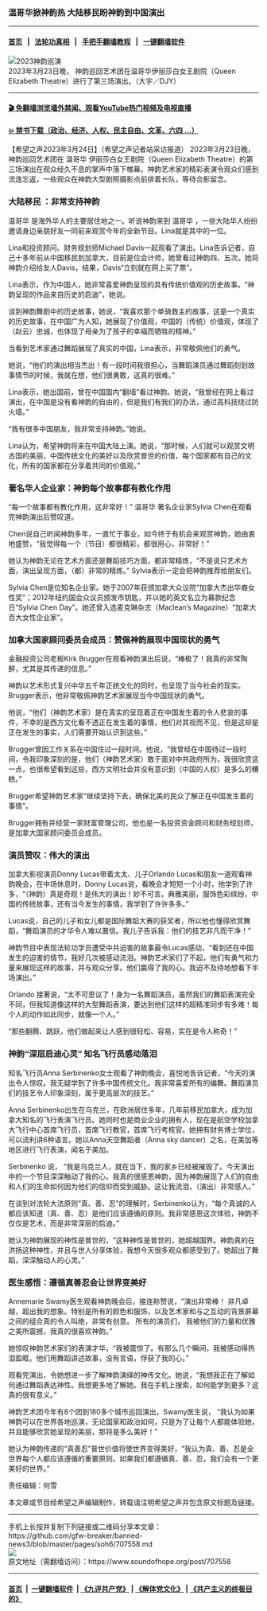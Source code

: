 ### 温哥华掀神韵热 大陆移民盼神韵到中国演出
------------------------

#### [首页](https://github.com/gfw-breaker/banned-news3/blob/master/README.md) &nbsp;&nbsp;|&nbsp;&nbsp; [法轮功真相](https://github.com/begood0513/basic/blob/master/README.md)  &nbsp;&nbsp;|&nbsp;&nbsp; [手把手翻墙教程](https://github.com/gfw-breaker/guides/wiki)  &nbsp;&nbsp;|&nbsp;&nbsp; [一键翻墙软件](https://github.com/gfw-breaker/nogfw/blob/master/README.md)  



<div><img alt="2023神韵巡演" src="https://img.soundofhope.org/2023-03/id13957763-2303240306102124-1679722854094.jpg"/>
<br/><figcaption class="caption">
 2023年3月23日晚， 神韵巡回艺术团在温哥华伊丽莎白女王剧院（Queen Elizabeth Theatre）进行了第三场演出。（大宇／DJY）
</figcaption></div><hr/>

#### [ 🎬  免翻墙浏览墙外禁闻、观看YouTube热门视频及电视直播](https://github.com/gfw-breaker/HelloWorld)

#### [ 💥  禁书下载（政治、经济、人权、民主自由、文革、六四 ...）](https://github.com/gfw-breaker/books/blob/master/README.md)

<div><div class="Content__Wrapper sc-1bvya0-0 elmmKw article_body" data-checkusr="" itemprop="articleBody">
 <div id="post_place_1">
 </div>
 <p class="meta-top">
  <span class="meta">
   【希望之声2023年3月24日】（希望之声记者站采访报道）
  </span>
  2023年3月23日晚， 神韵巡回艺术团在
  <ok href="/term/11904">
   温哥华
  </ok>
  伊丽莎白女王剧院（Queen Elizabeth Theatre）的第三场演出在观众经久不息的掌声中落下帷幕。神韵艺术家的精彩表演令观众们感到流连忘返，一些观众在神韵大型剧照摄影点前排着长队，等待合影留念。
 </p>
 <h3>
  <ok href="/term/83151">
   大陆移民
  </ok>
  ：非常支持神韵
 </h3>
 <p>
  <ok href="/term/11904">
   温哥华
  </ok>
  是海外华人的主要居住地之一。听说神韵来到
  <ok href="/term/11904">
   温哥华
  </ok>
  ，一些大陆华人纷纷邀请身边亲朋好友一同前来观赏今年的全新节目。Lina就是其中的一位。
 </p>
 <p>
  Lina和投资顾问、财务规划师Michael Davis一起观看了演出。Lina告诉记者，自己十多年前从中国移民到加拿大，目前是位会计师，她曾看过神韵四、五次。她将神韵介绍给友人Davis，结果，Davis“立刻就在网上买了票”。
 </p>
 <p>
  Lina表示，作为中国人，她非常喜爱神韵呈现的具有传统价值观的历史故事。“神韵呈现的作品来自历史的启迪”，她说。
 </p>
 <p>
  谈到神韵舞剧中的历史故事，她说，“我喜欢那个单骑救主的故事，这是一个真实的历史故事，在中国广为人知，她展现了价值观，中国的（传统）价值观，体现了（赵云）忠诚，也体现了母亲为了孩子的幸福而牺牲的精神。”
 </p>
 <p>
  当看到艺术家通过舞蹈展现了真实的中国，Lina表示，非常敬佩他们的勇气。
 </p>
 <p>
  她说，“他们的演出相当杰出！有一段时间我很担心，当舞蹈演员通过舞蹈刻划故事情节的时候，我就在想，他们很勇敢，这真的很难。”
 </p>
 <p>
  Lina表示，她出国前，曾在中国国内“翻墙”看过神韵。她说，“我曾经在网上看过演出，在中国是没有看神韵的自由的，但是我们有我们的办法，通过高科技绕过防火墙。”
 </p>
 <p>
  “我有很多中国朋友，我非常支持神韵。”她说。
 </p>
 <p>
  Lina认为，希望神韵将来在中国大陆上演。她说，“那时候，人们就可以观赏文明古国的美丽，中国传统文化的美好以及欣赏普世的价值，每个国家都有自己的文化，所有的国家都在分享着共同的价值观。”
 </p>
 <h3>
  著名华人企业家：神韵每个故事都有教化作用
 </h3>
 <p>
  “每一个故事都有教化作用，这非常好！”
  <ok href="/term/11904">
   温哥华
  </ok>
  著名企业家Sylvia Chen在观看完神韵演出后赞叹道。
 </p>
 <p>
  Chen说自己听闻神韵多年，一直忙于事业，如今终于有机会来观赏神韵，她由衷地盛赞，“我觉得每一个（节目）都很精彩，都很用心，非常好！”
 </p>
 <p>
  她认为神韵无论在艺术方面还是舞蹈技巧方面，都非常精炼，“不是说只艺术方面，演出呈现方面，（都）非常的精炼。” Sylvia表示一定会把神韵推荐给朋友们。
 </p>
 <p>
  Sylvia Chen是位知名企业家。她于2007年获颁加拿大众议院“加拿大杰出华裔女性奖”；2012年纽约国会众议员颁发市钥匙，并以她的英文名立为募款纪念日“Sylvia Chen Day”。她还曾入选麦克琳杂志（Maclean’s Magazine）“加拿大百大女性企业家”。
 </p>
 <h3>
  加拿大国家顾问委员会成员：赞佩神韵展现中国现状的勇气
 </h3>
 <p>
  金融投资公司老板Kirk Brugger在观看神韵演出后说，“棒极了！我真的非常陶醉，尤其是其传递的信息。”
 </p>
 <p>
  神韵以艺术形式复兴中华五千年正统文化的同时，也呈现了当今社会的现实。Brugger表示，他非常敬佩神韵艺术家展现当今中国现状的勇气。
 </p>
 <p>
  他说，“他们（神韵艺术家）是在真实的呈现着正在中国发生着的令人悲哀的事件，不幸的是西方文化看不透正在发生着的事情，他们对其视而不见，但是这却是正在发生的事实，人们需要开始认识到这些。”
 </p>
 <p>
  Brugger曾因工作关系在中国住过一段时间。他说，“我曾经在中国待过一段时间，令我印象深刻的是，他们（神韵艺术家）敢于面对中共政府所为，我很欣赏这一点，也很希望看到这些，西方文明社会并没有意识到（中国的人权）是多么的糟糕。”
 </p>
 <p>
  Brugger希望神韵艺术家“继续坚持下去，确保北美的民众了解正在中国发生着的事情”。
 </p>
 <p>
  Brugger拥有并经营一家财富管理公司，他也是一名投资资金顾问和财务规划师，是加拿大国家顾问委员会成员。
 </p>
 <h3>
  演员赞叹：伟大的演出
 </h3>
 <p>
  加拿大影视演员Donny Lucas带着太太、儿子Orlando Lucas和朋友一道观看神韵晚会，在中场休息时，Donny Lucas说，看晚会才短短一个小时，他学到了许多，“（神韵）真是奇观！是伟大的演出！妙不可言。典雅美丽，服饰色彩缤纷，中国的传统故事，还有当今发生的事情，我学到了许许多多。”
 </p>
 <p>
  Lucas说，自己的儿子和女儿都是国际舞蹈大赛的获奖者，所以他也懂得欣赏舞蹈，“舞蹈演员的才华令人难以置信。我儿子告诉我：他们的技艺非凡而干净！”
 </p>
 <p>
  神韵节目中表现法轮功学员遭受中共迫害的故事最令Lucas感动，“看到还在中国发生的迫害的情节，我好几次被感动流泪。神韵艺术家们了不起，他们有勇气和力量来展现这样的故事，并与观众分享。他们赢得了我的心。我迫不及待地想看下半场演出。”
 </p>
 <p>
  Orlando 接著说，“太不可思议了！身为一名舞蹈演员，虽然我们的舞蹈表演完全不同，但我知道像这样的大型舞蹈表演，要达到他们这样的超精准同步有多难！每个人的动作如此同步，就像一个人。”
 </p>
 <p>
  “那些翻腾、跳跃，他们做起来让人感到很轻松、容易，实在是令人称奇！”
 </p>
 <h3>
  神韵“深层启迪心灵” 知名飞行员感动落泪
 </h3>
 <p>
  知名飞行员Anna Serbinenko女士观看了神韵晚会，喜悦地告诉记者，“今天的演出令人惊叹。我无疑学到了许多中国传统文化。我非常喜爱所有的编舞。舞蹈演员们的技艺令人印象深刻，属于更高层次的技艺。”
 </p>
 <p>
  Anna Serbinenko出生在乌克兰，在欧洲居住多年，几年前移民加拿大，成为加拿大知名的飞行表演飞行员。她同时也是商业企业的拥有人，现在是航空学校加拿大飞行中心首席飞行员，首席飞行教官，首席飞行考核官。她拥有财务博士学位，可以流利讲6种语言。她以Anna天空舞蹈者（Anna sky dancer）之名，在美加等地区进行飞行表演，闻名于美加。
 </p>
 <p>
  Serbinenko 说， “我是乌克兰人，就在当下，我的家乡已经被摧毁了。今天演出中的一个节目深深触动了我的心。我真的很感恩神韵，因为神韵展现了人们的自由和人们的生命如何因为他们的信仰而受到威胁。这让我流泪，（演出）非常感人。”
 </p>
 <p>
  在谈到对法轮大法原则“真、善、忍”的理解时，Serbinenko认为，“每个真诚的人都应该知道（真、善、忍）是他们应该遵循的原则。我非常感恩这次体验，神韵不仅仅是艺术，而是非常深层的启迪。”
 </p>
 <p>
  她认为神韵展现的神性是普世的，“这种神性是普世的，她超越国界。神韵真的在洪扬这种神性，并且与世人分享体验，我想今天很多观众都感受到了。她超出了舞蹈，深深触动人的心灵。”
 </p>
 <h3>
  医生感悟：遵循真善忍会让世界变美好
 </h3>
 <p>
  Annemarie Swamy医生观看神韵晚会后，接连称赞说，“演出非常棒！ 非凡卓越，超出我的想象。特别是所有的颜色和服饰，以及艺术家和与之互动的背景屏幕之间的组合真的令人叫绝，非常有创意。 所有的演员们， 我被他们的力量和优雅之美所震撼，我真的很喜欢神韵。”
 </p>
 <p>
  她惊叹神韵艺术家们的表演才华，“我被震惊了。有那么几个瞬间，我被感动得热泪盈眶。他们用舞蹈讲述故事，没有言语，俘获了我的心。”
 </p>
 <p>
  观看完演出，令她想进一步了解神韵演绎的神传文化。她说，“我想我正在了解如何通过舞蹈表达神性。我想更多地了解她。我在手机上搜索，如何能学到更多？这真的很有意义。”
 </p>
 <p>
  神韵艺术团今年有8个团到180多个城市巡回演出，Swamy医生说， “我认为如果神韵可以在世界各地巡演，无论国家和政治如何，只是为了让每个人都能体验她，并且能够欣赏她呈现的美丽，那将是多么美好！”
 </p>
 <p>
  她认为神韵传递的“真善忍”普世价值将使世界变得美好，“我认为真、善、忍是全世界每个人都应该遵循的重要原则。如果我们都遵循真、善、忍，我们会有一个更美好的世界。”
 </p>
 <p class="meta-btm">
  责任编辑：何雪
 </p>
 <p class="meta-btm">
  本文章或节目经希望之声编辑制作，转载请注明希望之声并包含原文标题及链接。
 </p>
</div>
</div>
<hr/>
手机上长按并复制下列链接或二维码分享本文章：<br/>
https://github.com/gfw-breaker/banned-news3/blob/master/pages/soh6/707558.md <br/>
<a href='https://github.com/gfw-breaker/banned-news3/blob/master/pages/soh6/707558.md'><img src='https://github.com/gfw-breaker/banned-news3/blob/master/pages/soh6/707558.md.png'/></a> <br/>
原文地址（需翻墙访问）：https://www.soundofhope.org/post/707558


------------------------
#### [首页](https://github.com/gfw-breaker/banned-news3/blob/master/README.md) &nbsp;|&nbsp; [一键翻墙软件](https://github.com/gfw-breaker/nogfw/blob/master/README.md) &nbsp;| [《九评共产党》](https://github.com/gfw-breaker/9ping.md/blob/master/README.md#九评之一评共产党是什么) | [《解体党文化》](https://github.com/gfw-breaker/jtdwh.md/blob/master/README.md) | [《共产主义的终极目的》](https://github.com/gfw-breaker/gczydzjmd.md/blob/master/README.md)


<img src='http://gfw-breaker.win/banned-news3/pages/soh6/707558.md' width='0px' height='0px'/>